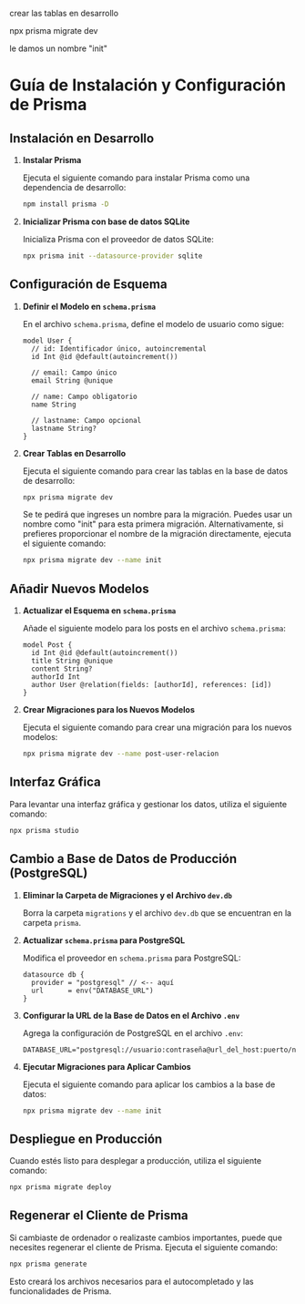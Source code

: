 
crear las tablas en desarrollo

npx prisma migrate dev

le damos un nombre "init"


# Guía de Instalación y Configuración de Prisma

## Instalación en Desarrollo

1. **Instalar Prisma**

   Ejecuta el siguiente comando para instalar Prisma como una dependencia de desarrollo:

   ```bash
   npm install prisma -D
   ```

2. **Inicializar Prisma con base de datos SQLite**

   Inicializa Prisma con el proveedor de datos SQLite:

   ```bash
   npx prisma init --datasource-provider sqlite
   ```

## Configuración de Esquema

1. **Definir el Modelo en `schema.prisma`**

   En el archivo `schema.prisma`, define el modelo de usuario como sigue:

   ```prisma
   model User {
     // id: Identificador único, autoincremental
     id Int @id @default(autoincrement())
     
     // email: Campo único
     email String @unique
     
     // name: Campo obligatorio
     name String
     
     // lastname: Campo opcional
     lastname String?
   }
   ```

2. **Crear Tablas en Desarrollo**

   Ejecuta el siguiente comando para crear las tablas en la base de datos de desarrollo:

   ```bash
   npx prisma migrate dev
   ```
   
   Se te pedirá que ingreses un nombre para la migración. Puedes usar un nombre como "init" para esta primera migración. Alternativamente, si prefieres proporcionar el nombre de la migración directamente, ejecuta el siguiente comando:

   ```bash
   npx prisma migrate dev --name init
   ```

## Añadir Nuevos Modelos

1. **Actualizar el Esquema en `schema.prisma`**

   Añade el siguiente modelo para los posts en el archivo `schema.prisma`:

   ```prisma
   model Post {
     id Int @id @default(autoincrement())
     title String @unique
     content String?
     authorId Int
     author User @relation(fields: [authorId], references: [id])
   }
   ```
   
2. **Crear Migraciones para los Nuevos Modelos**

   Ejecuta el siguiente comando para crear una migración para los nuevos modelos:

   ```bash
   npx prisma migrate dev --name post-user-relacion
   ```

## Interfaz Gráfica

Para levantar una interfaz gráfica y gestionar los datos, utiliza el siguiente comando:

   ```bash
   npx prisma studio
   ```

## Cambio a Base de Datos de Producción (PostgreSQL)

1. **Eliminar la Carpeta de Migraciones y el Archivo `dev.db`**

   Borra la carpeta `migrations` y el archivo `dev.db` que se encuentran en la carpeta `prisma`.

2. **Actualizar `schema.prisma` para PostgreSQL**

   Modifica el proveedor en `schema.prisma` para PostgreSQL:

   ```prisma
   datasource db {
     provider = "postgresql" // <-- aquí
     url      = env("DATABASE_URL")
   }
   ```
   
3. **Configurar la URL de la Base de Datos en el Archivo `.env`**

   Agrega la configuración de PostgreSQL en el archivo `.env`:

   ```env
   DATABASE_URL="postgresql://usuario:contraseña@url_del_host:puerto/nombre_db"
   ```

4. **Ejecutar Migraciones para Aplicar Cambios**

   Ejecuta el siguiente comando para aplicar los cambios a la base de datos:

   ```bash
   npx prisma migrate dev --name init
   ```
   
## Despliegue en Producción

Cuando estés listo para desplegar a producción, utiliza el siguiente comando:

   ```bash
   npx prisma migrate deploy
   ```
   
## Regenerar el Cliente de Prisma

Si cambiaste de ordenador o realizaste cambios importantes, puede que necesites regenerar el cliente de Prisma. Ejecuta el siguiente comando:

   ```bash
   npx prisma generate
   ```

Esto creará los archivos necesarios para el autocompletado y las funcionalidades de Prisma.

